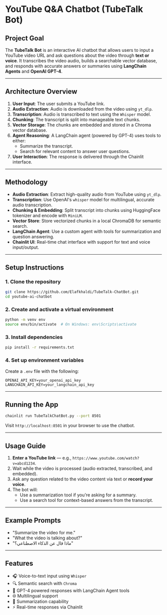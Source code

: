
#  YouTube Q&A Chatbot (TubeTalk Bot)

##  Project Goal  

The **TubeTalk Bot** is an interactive AI chatbot that allows users to input a YouTube video URL and ask questions about the video through **text or voice**. It transcribes the video audio, builds a searchable vector database, and responds with accurate answers or summaries using **LangChain Agents** and **OpenAI GPT-4**.

---

##  Architecture Overview

1. **User Input**: The user submits a YouTube link.
2. **Audio Extraction**: Audio is downloaded from the video using `yt_dlp`.
3. **Transcription**: Audio is transcribed to text using the `Whisper` model.
4. **Chunking**: The transcript is split into manageable text chunks.
5. **Vector Storage**: The chunks are embedded and stored in a Chroma vector database.
6. **Agent Reasoning**: A LangChain agent (powered by GPT-4) uses tools to either:
   - Summarize the transcript.
   - Search for relevant content to answer user questions.
7. **User Interaction**: The response is delivered through the Chainlit interface.

---

##  Methodology

- **Audio Extraction**: Extract high-quality audio from YouTube using `yt_dlp`.
- **Transcription**: Use OpenAI's `whisper` model for multilingual, accurate audio transcription.
- **Chunking & Embedding**: Split transcript into chunks using HuggingFace tokenizer and encode with `MiniLM`.
- **Vector Store**: Store vectorized chunks in a local ChromaDB for semantic search.
- **LangChain Agent**: Use a custom agent with tools for summarization and question answering.
- **Chainlit UI**: Real-time chat interface with support for text and voice input/output.

---

##  Setup Instructions

### 1. Clone the repository

```bash
git clone https://github.com/Elafkhaldi/TubeTalk-ChatBot.git
cd youtube-ai-chatbot
```

### 2. Create and activate a virtual environment

```bash
python -m venv env
source env/bin/activate  # On Windows: env\Scripts\activate
```

### 3. Install dependencies

```bash
pip install -r requirements.txt
```

### 4. Set up environment variables

Create a `.env` file with the following:

```
OPENAI_API_KEY=your_openai_api_key
LANGCHAIN_API_KEY=your_langchain_api_key
```

---

##  Running the App

```bash
chainlit run TubeTalkChatBot.py --port 8501
```

Visit `http://localhost:8501` in your browser to use the chatbot.

---

##  Usage Guide

1. **Enter a YouTube link** — e.g., `https://www.youtube.com/watch?v=abcd1234`.
2. Wait while the video is processed (audio extracted, transcribed, and embedded).
3. Ask any question related to the video content via text or **record your voice**.
4. The bot will:
   - Use a summarization tool if you're asking for a summary.
   - Use a search tool for context-based answers from the transcript.

---

##  Example Prompts

- "Summarize the video for me."
- "What the video is talking about?"
- "ماذا قال عن الذكاء الاصطناعي؟"

---

##  Features

- 🎧 Voice-to-text input using `Whisper`
- 🔍 Semantic search with `Chroma`
- 🤖 GPT-4 powered responses with LangChain Agent tools
- 🌐 Multilingual support
- 🧠 Summarization capability
- ⚡ Real-time responses via Chainlit
